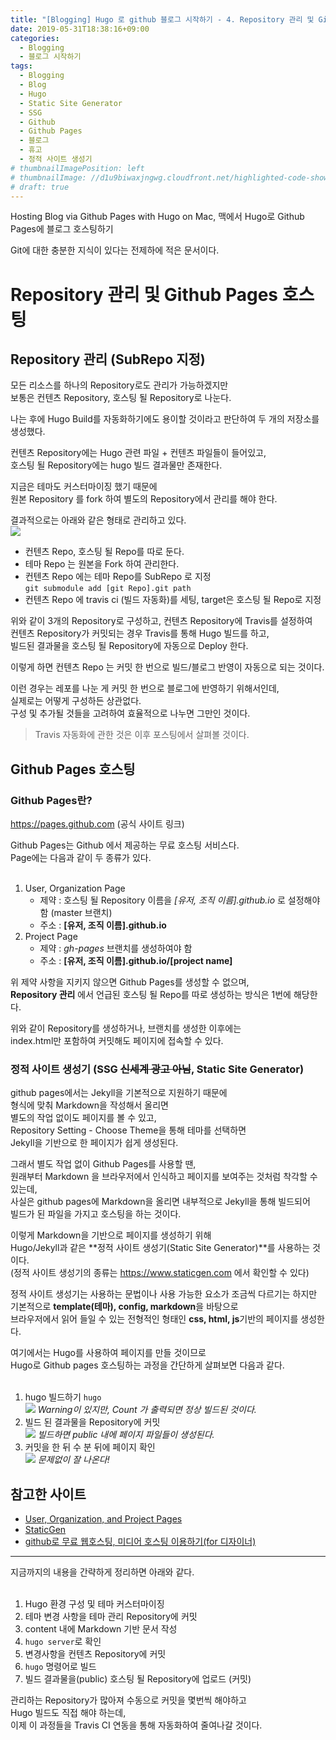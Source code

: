 ```yaml
---
title: "[Blogging] Hugo 로 github 블로그 시작하기 - 4. Repository 관리 및 Github Pages 호스팅"
date: 2019-05-31T18:38:16+09:00
categories:
  - Blogging
  - 블로그 시작하기
tags:
  - Blogging
  - Blog
  - Hugo
  - Static Site Generator
  - SSG
  - Github
  - Github Pages
  - 블로그
  - 휴고
  - 정적 사이트 생성기
# thumbnailImagePosition: left
# thumbnailImage: //d1u9biwaxjngwg.cloudfront.net/highlighted-code-showcase/peak-140.jpg
# draft: true 
---
```

Hosting Blog via Github Pages with Hugo on Mac, 맥에서 Hugo로 Github Pages에 블로그 호스팅하기

Git에 대한 충분한 지식이 있다는 전제하에 적은 문서이다.
<!--toc-->

# Repository 관리 및 Github Pages 호스팅

## Repository 관리 (SubRepo 지정)

모든 리소스를 하나의 Repository로도 관리가 가능하겠지만  
보통은 컨텐츠 Repository, 호스팅 될 Repository로 나눈다.

나는 후에 Hugo Build를 자동화하기에도 용이할 것이라고 판단하여 두 개의 저장소를 생성했다.

컨텐츠 Repository에는 Hugo 관련 파일 + 컨텐츠 파일들이 들어있고,  
호스팅 될 Repository에는 hugo 빌드 결과물만 존재한다.

지금은 테마도 커스터마이징 했기 때문에   
원본 Repository 를 fork 하여 별도의 Repository에서 관리를 해야 한다.  

결과적으로는 아래와 같은 형태로 관리하고 있다.  
![](/res/img/blogging/github_repos.png) 


- 컨텐츠 Repo, 호스팅 될 Repo를 따로 둔다.
- 테마 Repo 는 원본을 Fork 하여 관리한다.
- 컨텐츠 Repo 에는 테마 Repo를 SubRepo 로 지정  
`git submodule add [git Repo].git path`
- 컨텐츠 Repo 에 travis ci (빌드 자동화)를 세팅, target은 호스팅 될 Repo로 지정

위와 같이 3개의 Repository로 구성하고, 컨텐츠 Repository에 Travis를 설정하여  
컨텐츠 Repository가 커밋되는 경우 Travis를 통해 Hugo 빌드를 하고,  
빌드된 결과물을 호스팅 될 Repository에 자동으로 Deploy 한다.

이렇게 하면 컨텐츠 Repo 는 커밋 한 번으로 빌드/블로그 반영이 자동으로 되는 것이다.

이런 경우는 레포를 나눈 게 커밋 한 번으로 블로그에 반영하기 위해서인데,  
실제로는 어떻게 구성하든 상관없다.  
구성 및 추가될 것들을 고려하여 효율적으로 나누면 그만인 것이다.

> Travis 자동화에 관한 것은 이후 포스팅에서 살펴볼 것이다.

## Github Pages 호스팅
### Github Pages란?
https://pages.github.com (공식 사이트 링크)

Github Pages는 Github 에서 제공하는 무료 호스팅 서비스다.  
Page에는 다음과 같이 두 종류가 있다.  
<br>

1. User, Organization Page
   - 제약 : 호스팅 될 Repository 이름을 *[유저, 조직 이름].github.io* 로 설정해야 함 (master 브랜치)
   - 주소 : **[유저, 조직 이름].github.io**
2. Project Page
   - 제약 : *gh-pages* 브랜치를 생성하여야 함
   - 주소 : **[유저, 조직 이름].github.io/[project name]**

위 제약 사항을 지키지 않으면 Github Pages를 생성할 수 없으며,  
**Repository 관리** 에서 언급된 호스팅 될 Repo를 따로 생성하는 방식은 1번에 해당한다.

위와 같이 Repository를 생성하거나, 브랜치를 생성한 이후에는  
index.html만 포함하여 커밋해도 페이지에 접속할 수 있다.  

### 정적 사이트 생성기 (SSG ~~신세계 광고 아님~~, Static Site Generator)

github pages에서는 Jekyll을 기본적으로 지원하기 때문에   
형식에 맞춰 Markdown을 작성해서 올리면  
별도의 작업 없이도 페이지를 볼 수 있고,   
Repository Setting - Choose Theme을 통해 테마를 선택하면   
Jekyll을 기반으로 한 페이지가 쉽게 생성된다.

그래서 별도 작업 없이 Github Pages를 사용할 땐,  
원래부터 Markdown 을 브라우저에서 인식하고 페이지를 보여주는 것처럼 착각할 수 있는데,  
사실은 github pages에 Markdown을 올리면 내부적으로 Jekyll을 통해 빌드되어   
빌드가 된 파일을 가지고 호스팅을 하는 것이다.

이렇게 Markdown을 기반으로 페이지를 생성하기 위해  
Hugo/Jekyll과 같은 **정적 사이트 생성기(Static Site Generator)**를 사용하는 것이다.  
(정적 사이트 생성기의 종류는 https://www.staticgen.com 에서 확인할 수 있다)

정적 사이트 생성기는 사용하는 문법이나 사용 가능한 요소가 조금씩 다르기는 하지만  
기본적으로 **template(테마), config, markdown**을 바탕으로  
브라우저에서 읽어 들일 수 있는 전형적인 형태인 **css, html, js**기반의 페이지를 생성한다.

여기에서는 Hugo를 사용하여 페이지를 만들 것이므로  
Hugo로 Github pages 호스팅하는 과정을 간단하게 살펴보면 다음과 같다.  
<br>

1. hugo 빌드하기 `hugo`  
![](/res/img/blogging/hugo_build.png) *Warning이 있지만, Count 가 출력되면 정상 빌드된 것이다.*
2. 빌드 된 결과물을 Repository에 커밋  
![](/res/img/blogging/public.png) *빌드하면 public 내에 페이지 파일들이 생성된다.*
3. 커밋을 한 뒤 수 분 뒤에 페이지 확인  
![](/res/img/blogging/wotjd_github_blog.png) *문제없이 잘 나온다!*

## 참고한 사이트

- [User, Organization, and Project Pages](https://help.github.com/en/articles/user-organization-and-project-pages)
- [StaticGen](https://www.staticgen.com)
- [github로 무료 웹호스팅, 미디어 호스팅 이용하기(for 디자이너)](http://koreawebdesign.com/github-web-hosting-build-guide/)

-----
지금까지의 내용을 간략하게 정리하면 아래와 같다.  
<br>

1. Hugo 환경 구성 및 테마 커스터마이징
2. 테마 변경 사항을 테마 관리 Repository에 커밋
3. content 내에 Markdown 기반 문서 작성
4. `hugo server`로 확인
5. 변경사항을 컨텐츠 Repository에 커밋
6. `hugo` 명령어로 빌드
7. 빌드 결과물을(public) 호스팅 될 Repository에 업로드 (커밋)

관리하는 Repository가 많아져 수동으로 커밋을 몇번씩 해야하고  
Hugo 빌드도 직접 해야 하는데,  
이제 이 과정들을 Travis CI 연동을 통해 자동화하여 줄여나갈 것이다.